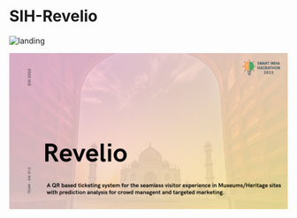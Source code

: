 # SIH-Revelio
![landing](https://user-images.githubusercontent.com/54949307/158945465-5e590835-680d-44d8-98a1-a0d3d57258b3.png)
<p align="center">
  <img src="https://github.com/devanshpratapsingh/SIH-Revelio/blob/main/revelio/images/1.png" width="950">
</p>



